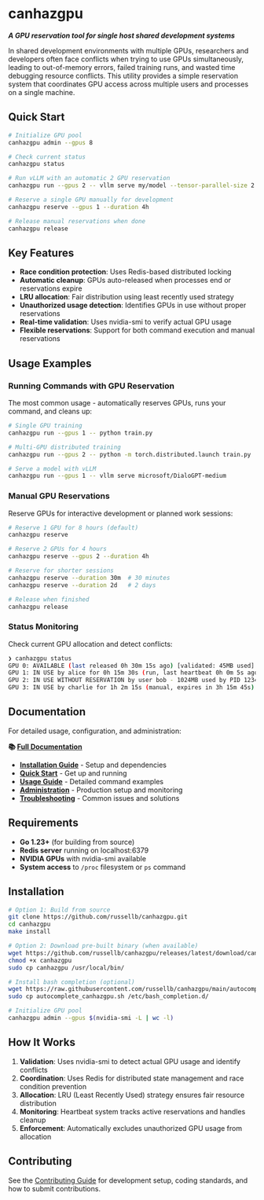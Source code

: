 # canhazgpu

***A GPU reservation tool for single host shared development systems***

In shared development environments with multiple GPUs, researchers and developers often face conflicts when trying to use GPUs simultaneously, leading to out-of-memory errors, failed training runs, and wasted time debugging resource conflicts. This utility provides a simple reservation system that coordinates GPU access across multiple users and processes on a single machine.

## Quick Start

```bash
# Initialize GPU pool
canhazgpu admin --gpus 8

# Check current status
canhazgpu status

# Run vLLM with an automatic 2 GPU reservation
canhazgpu run --gpus 2 -- vllm serve my/model --tensor-parallel-size 2

# Reserve a single GPU manually for development
canhazgpu reserve --gpus 1 --duration 4h

# Release manual reservations when done
canhazgpu release
```

## Key Features

- **Race condition protection**: Uses Redis-based distributed locking
- **Automatic cleanup**: GPUs auto-released when processes end or reservations expire
- **LRU allocation**: Fair distribution using least recently used strategy
- **Unauthorized usage detection**: Identifies GPUs in use without proper reservations
- **Real-time validation**: Uses nvidia-smi to verify actual GPU usage
- **Flexible reservations**: Support for both command execution and manual reservations

## Usage Examples

### Running Commands with GPU Reservation
The most common usage - automatically reserves GPUs, runs your command, and cleans up:

```bash
# Single GPU training
canhazgpu run --gpus 1 -- python train.py

# Multi-GPU distributed training  
canhazgpu run --gpus 2 -- python -m torch.distributed.launch train.py

# Serve a model with vLLM
canhazgpu run --gpus 1 -- vllm serve microsoft/DialoGPT-medium
```

### Manual GPU Reservations
Reserve GPUs for interactive development or planned work sessions:

```bash
# Reserve 1 GPU for 8 hours (default)
canhazgpu reserve

# Reserve 2 GPUs for 4 hours
canhazgpu reserve --gpus 2 --duration 4h

# Reserve for shorter sessions
canhazgpu reserve --duration 30m  # 30 minutes
canhazgpu reserve --duration 2d   # 2 days

# Release when finished
canhazgpu release
```

### Status Monitoring
Check current GPU allocation and detect conflicts:

```bash
❯ canhazgpu status
GPU 0: AVAILABLE (last released 0h 30m 15s ago) [validated: 45MB used]
GPU 1: IN USE by alice for 0h 15m 30s (run, last heartbeat 0h 0m 5s ago) [validated: 8452MB, 1 processes]
GPU 2: IN USE WITHOUT RESERVATION by user bob - 1024MB used by PID 12345 (python3), PID 67890 (jupyter)
GPU 3: IN USE by charlie for 1h 2m 15s (manual, expires in 3h 15m 45s) [validated: no actual usage detected]
```

## Documentation

For detailed usage, configuration, and administration:

**📚 [Full Documentation](http://blog.russellbryant.net/canhazgpu/)**

- **[Installation Guide](http://blog.russellbryant.net/canhazgpu/installation/)** - Setup and dependencies
- **[Quick Start](http://blog.russellbryant.net/canhazgpu/quickstart/)** - Get up and running
- **[Usage Guide](http://blog.russellbryant.net/canhazgpu/usage-run/)** - Detailed command examples
- **[Administration](http://blog.russellbryant.net/canhazgpu/admin-setup/)** - Production setup and monitoring
- **[Troubleshooting](http://blog.russellbryant.net/canhazgpu/admin-troubleshooting/)** - Common issues and solutions

## Requirements

- **Go 1.23+** (for building from source)
- **Redis server** running on localhost:6379
- **NVIDIA GPUs** with nvidia-smi available
- **System access** to `/proc` filesystem or `ps` command

## Installation

```bash
# Option 1: Build from source
git clone https://github.com/russellb/canhazgpu.git
cd canhazgpu
make install

# Option 2: Download pre-built binary (when available)
wget https://github.com/russellb/canhazgpu/releases/latest/download/canhazgpu
chmod +x canhazgpu
sudo cp canhazgpu /usr/local/bin/

# Install bash completion (optional)
wget https://raw.githubusercontent.com/russellb/canhazgpu/main/autocomplete_canhazgpu.sh
sudo cp autocomplete_canhazgpu.sh /etc/bash_completion.d/

# Initialize GPU pool
canhazgpu admin --gpus $(nvidia-smi -L | wc -l)
```

## How It Works

1. **Validation**: Uses nvidia-smi to detect actual GPU usage and identify conflicts
2. **Coordination**: Uses Redis for distributed state management and race condition prevention  
3. **Allocation**: LRU (Least Recently Used) strategy ensures fair resource distribution
4. **Monitoring**: Heartbeat system tracks active reservations and handles cleanup
5. **Enforcement**: Automatically excludes unauthorized GPU usage from allocation

## Contributing

See the [Contributing Guide](http://blog.russellbryant.net/canhazgpu/dev-contributing/) for development setup, coding standards, and how to submit contributions.
